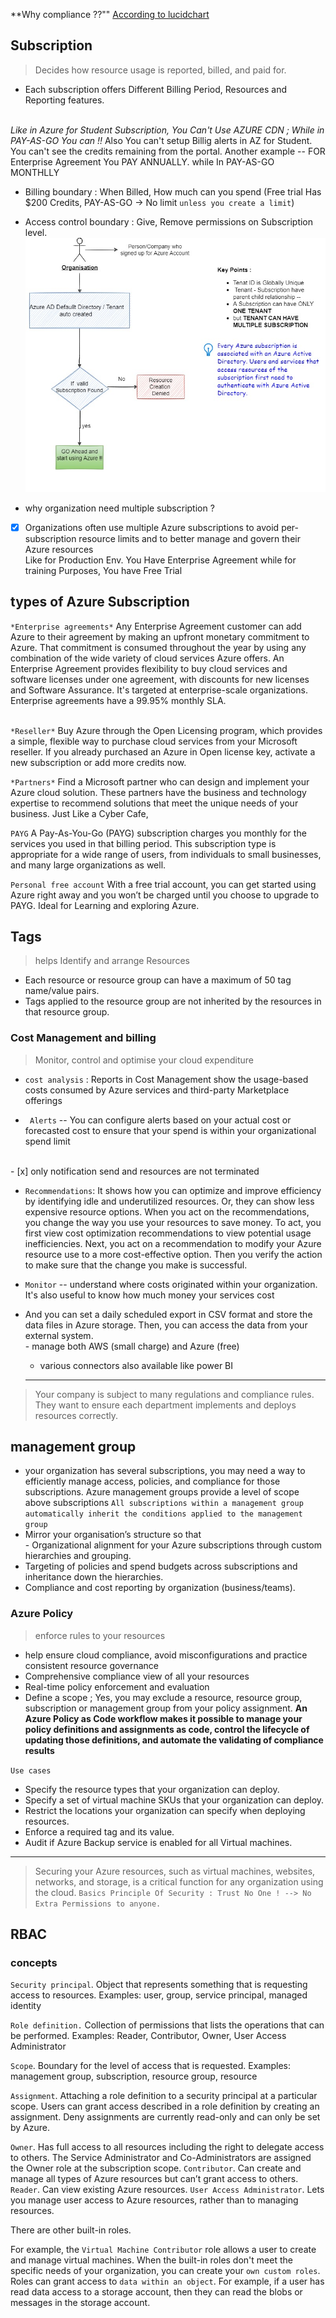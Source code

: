 **Why compliance ??""
[According to lucidchart](https://www.lucidchart.com/blog/cloud-governance-framework)


## Subscription
> Decides how resource usage is reported, billed, and paid for.

- Each subscription offers Different Billing Period, Resources and Reporting features.

 <br>    *Like in Azure for Student Subscription, You Can't Use AZURE CDN ; While in PAY-AS-GO You can !!*
     Also You can't setup Billig alerts in AZ for Student. You can't see the credits remaining from the portal.
     Another example -- FOR Enterprise Agreement You PAY ANNUALLY. while In PAY-AS-GO MONTHLLY

- Billing boundary : When Billed, How much can you spend (Free trial Has $200 Credits, PAY-AS-GO -> No limit `unless you create a limit`)
- Access control boundary : Give, Remove permissions on Subscription level.
![How Azure AD Is Linked to subscription](https://github.com/Ananyojha/spare-images/blob/main/AD%20vs%20AAD-Page-1.jpg?raw=true)

- why organization need multiple subscription ?
- [x] Organizations often use multiple Azure subscriptions to avoid per-subscription resource limits and to better manage and govern their Azure resources
<br> Like for Production Env. You Have Enterprise Agreement while for training Purposes, You have Free Trial 

## types of Azure Subscription

`*Enterprise agreements*`
Any Enterprise Agreement customer can add Azure to their agreement by making an upfront monetary commitment to Azure. That commitment is consumed throughout the year by using any combination of the wide variety of cloud services Azure offers. An Enterprise Agreement provides flexibility to buy cloud services and software licenses under one agreement, with discounts for new licenses and Software Assurance. It's targeted at enterprise-scale organizations. Enterprise agreements have a 99.95% monthly SLA.

<br>`*Reseller*`
Buy Azure through the Open Licensing program, which provides a simple, flexible way to purchase cloud services from your Microsoft reseller. If you already purchased an Azure in Open license key, activate a new subscription or add more credits now.

`*Partners*`
Find a Microsoft partner who can design and implement your Azure cloud solution. These partners have the business and technology expertise to recommend solutions that meet the unique needs of your business. Just Like a Cyber Cafe, 

`PAYG`
A Pay-As-You-Go (PAYG) subscription charges you monthly for the services you used in that billing period. This subscription type is appropriate for a wide range of users, from individuals to small businesses, and many large organizations as well.

`Personal free account`
With a free trial account, you can get started using Azure right away and you won’t be charged until you choose to upgrade to PAYG. Ideal for Learning and exploring Azure.

## Tags 
> helps Identify and arrange Resources

- Each resource or resource group can have a maximum of 50 tag name/value pairs.
- Tags applied to the resource group are not inherited by the resources in that resource group.

### Cost Management and billing
> Monitor, control and optimise your cloud expenditure

- `cost analysis` : Reports in Cost Management show the usage-based costs consumed by Azure services and third-party Marketplace offerings

- ` Alerts` -- You can configure alerts based on your actual cost or forecasted cost to ensure that your spend is within your organizational spend limit  
<br>
- [x] only notification send and resources are not terminated

- `Recommendations`: It shows how you can optimize and improve efficiency by identifying idle and underutilized resources. Or, they can show less expensive resource options. When you act on the recommendations, you change the way you use your resources to save money. To act, you first view cost optimization recommendations to view potential usage inefficiencies. Next, you act on a recommendation to modify your Azure resource use to a more cost-effective option. Then you verify the action to make sure that the change you make is successful.

- `Monitor` -- understand where costs originated within your organization. It's also useful to know how much money your services cost
-  And you can set a daily scheduled export in CSV format and store the data files in Azure storage. Then, you can access the data from your external system.
<br> - manage both AWS (small charge) and Azure (free)
     - various connectors also available like power BI
     
     --------------
     
> Your company is subject to many regulations and compliance rules. They want to ensure each department implements and deploys resources correctly.

## management group
-  your organization has several subscriptions, you may need a way to efficiently manage access, policies, and compliance for those subscriptions. Azure management groups provide a level of scope above subscriptions `All subscriptions within a management group automatically inherit the conditions applied to the management group`
-  Mirror your organisation’s structure so that 
<br>  - Organizational alignment for your Azure subscriptions through custom hierarchies and grouping.
- Targeting of policies and spend budgets across subscriptions and inheritance down the hierarchies.
- Compliance and cost reporting by organization (business/teams).


### Azure Policy 
> enforce rules to your resources
> 
- help ensure cloud compliance, avoid misconfigurations and practice consistent resource governance
- Comprehensive compliance view of all your resources
- Real-time policy enforcement and evaluation
- Define a scope ; Yes, you may exclude a resource, resource group, subscription or management group from your policy assignment.
**An Azure Policy as Code workflow makes it possible to manage your policy definitions and assignments as code, control the lifecycle of updating those definitions, and automate the validating of compliance results**

`Use cases`
- Specify the resource types that your organization can deploy.
- Specify a set of virtual machine SKUs that your organization can deploy.
- Restrict the locations your organization can specify when deploying resources.
- Enforce a required tag and its value.
- Audit if Azure Backup service is enabled for all Virtual machines.

----------------

> Securing your Azure resources, such as virtual machines, websites, networks, and storage, is a critical function for any organization using the cloud. 
`Basics Principle Of Security : Trust No One ! --> No Extra Permissions to anyone.`

## RBAC 

### concepts 
`Security principal`. Object that represents something that is requesting access to resources. Examples: user, group, service principal, managed identity

`Role definition.` Collection of permissions that lists the operations that can be performed. Examples: Reader, Contributor, Owner, User Access Administrator

`Scope`. Boundary for the level of access that is requested. Examples: management group, subscription, resource group, resource

`Assignment`. Attaching a role definition to a security principal at a particular scope. Users can grant access described in a role definition by creating an assignment. Deny assignments are currently read-only and can only be set by Azure.

`Owner`. Has full access to all resources including the right to delegate access to others. The Service Administrator and Co-Administrators are assigned the Owner role at the subscription scope.
`Contributor`. Can create and manage all types of Azure resources but can’t grant access to others.
`Reader`. Can view existing Azure resources.
`User Access Administrator`. Lets you manage user access to Azure resources, rather than to managing resources.

There are other built-in roles. 

For example, the `Virtual Machine Contributor` role allows a user to create and manage virtual machines.
When the built-in roles don't meet the specific needs of your organization, you can create your `own custom roles`.
Roles can grant access to `data within an object`. For example, if a user has read data access to a storage account, then they can read the blobs or messages in the storage account.
